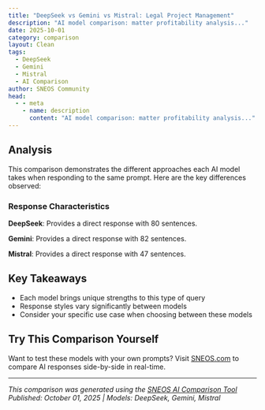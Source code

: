 ```yaml
---
title: "DeepSeek vs Gemini vs Mistral: Legal Project Management"
description: "AI model comparison: matter profitability analysis..."
date: 2025-10-01
category: comparison
layout: Clean
tags:
  - DeepSeek
  - Gemini
  - Mistral
  - AI Comparison
author: SNEOS Community
head:
  - - meta
    - name: description
      content: "AI model comparison: matter profitability analysis..."
---
```


<ChatComparison
  title="DeepSeek vs Gemini vs Mistral: Legal Project Management"
  prompt="matter profitability analysis"
  :responses='{
    "DeepSeek": "Of course. Here is a comprehensive analysis of **matter profitability**, a critical concept for law firms and legal departments that moves beyond simply tracking hours and revenue.\n\n### Executive Summary\n\n**Matter profitability** is the measure of the financial return a law firm generates from a specific client case or project (a \u0022matter\u0022). It\u0027s not just about how much revenue a matter brings in, but about the **net profit** after accounting for all the direct and indirect costs associated with it. Analyzing this on a per-matter basis is essential for making strategic decisions about pricing, resource allocation, and firm management.\n\n---\n\n### 1. Why Matter Profitability Analysis is Crucial\n\nMoving from firm-wide profitability to matter-level analysis provides actionable insights:\n\n*   **Informed Pricing and Billing:** Shifts the firm from pure hourly billing to value-based pricing, alternative fee arrangements (AFAs), and more accurate fixed fees.\n*   **Improved Resource Allocation:** Identifies which practice areas, partners, and matter types are most profitable, allowing the firm to steer work in that direction.\n*   **Strategic Client Management:** Helps identify \u0022good\u0022 clients (profitable, predictable) vs. \u0022bad\u0022 clients (high-maintenance, low-margin). This informs client selection and relationship management.\n*   **Data-Driven Decision Making:** Replaces gut feelings with hard data when deciding whether to take on a new matter, how to staff it, and how to manage it.\n*   **Enhanced Partner Compensation:** Can be used to create fairer, more transparent compensation models that reward lawyers for generating and managing profitable work.\n*   **Identifying Inefficiencies:** Highlights process bottlenecks, underperforming staff, or areas where technology could improve efficiency.\n\n---\n\n### 2. Key Metrics for Matter Profitability\n\nProfitability is not a single number but a spectrum of interconnected metrics.\n\n#### A. Core Profitability Metrics\n\n1.  **Realization Rate:** The percentage of worked hours that are actually billed and collected.\n    *   **Billable Realization:** Worked Hours \u2192 Billed Hours (\u0060Billed Amount / Work Value at Standard Rate\u0060)\n    *   **Collection Realization:** Billed Hours \u2192 Collected Cash (\u0060Collected Amount / Billed Amount\u0060)\n    *   **A high realization rate is the foundation of profitability.**\n\n2.  **Direct Income \u0026 Cost:**\n    *   **Revenue:** The total fees collected from the client for the matter.\n    *   **Direct Labor Cost:** The cost of the lawyers and staff working on the matter. (\u0060Hours Worked * Individual\u0027s Blended Hourly Cost\u0060). This is often a firm\u0027s largest cost.\n    *   **Direct Expenses:** Out-of-pocket costs passed to the client (e.g., filing fees, travel, expert witnesses).\n\n3.  **Profit \u0026 Profit Margin:**\n    *   **Gross Profit:** \u0060Revenue - Direct Labor Cost\u0060\n    *   **Gross Profit Margin:** \u0060(Gross Profit / Revenue) * 100\u0060. This shows the basic efficiency of the legal work.\n    *   **Net Profit:** \u0060Revenue - (Direct Labor Cost \u002B Allocated Overhead)\u0060\n    *   **Net Profit Margin:** \u0060(Net Profit / Revenue) * 100\u0060. This is the true bottom-line profitability.\n\n#### B. Efficiency \u0026 Leverage Metrics\n\n*   **Blended Rate:** The effective average hourly rate for all timekeepers on a matter. (\u0060Total Revenue / Total Hours Billed\u0060). A declining blended rate can signal over-staffing with junior associates.\n*   **Leverage Ratio:** The ratio of non-partner timekeepers to partners on a matter. Higher leverage (using more junior staff at lower cost) often leads to higher profitability, if managed correctly.\n*   **Cost per Matter:** A comprehensive view of all costs (labor, overhead, direct expenses) attributed to the matter.\n\n---\n\n### 3. How to Calculate Matter Profitability: A Step-by-Step Framework\n\n**Step 1: Capture All Data**\n*   **Time:** Accurate and detailed time entries from all timekeepers.\n*   **Expenses:** All matter-related disbursements.\n*   **Rates:** Standard billing rates and actual negotiated rates.\n\n**Step 2: Calculate Revenue**\n*   Sum all payments received for the matter.\n\n**Step 3: Calculate Direct Costs**\n*   **Direct Labor Cost:** For each timekeeper, multiply hours worked by their internal cost rate (their salary, benefits, and payroll tax burden prorated per hour).\n*   **Direct Expenses:** Sum all billable expenses incurred.\n\n**Step 4: Allocate Indirect Costs (Overhead)**\n*   This is the most complex step. Overhead (rent, admin staff, software, marketing) must be allocated fairly. Common methods include:\n    *   **As a percentage of direct labor cost.**\n    *   **Based on total hours worked.**\n    *   **A fixed overhead rate per hour or per lawyer.**\n\n**Step 5: Compute Profitability**\n*   **Gross Profit** = Revenue - (Direct Labor Cost \u002B Direct Expenses)\n*   **Net Profit** = Revenue - (Direct Labor Cost \u002B Direct Expenses \u002B Allocated Overhead)\n*   **Profit Margin** = (Net Profit / Revenue) * 100\n\n---\n\n### 4. A Practical Example\n\nLet\u0027s analyze two hypothetical matters:\n\n| Metric | Matter A (Litigation - Hourly) | Matter B (Transaction - Fixed Fee) |\n| :--- | :--- | :--- |\n| **Revenue Collected** | $100,000 | $100,000 |\n| **Partner Hours (Cost @ $150/hr)** | 50 hrs ($7,500) | 20 hrs ($3,000) |\n| **Associate Hours (Cost @ $75/hr)** | 100 hrs ($7,500) | 150 hrs ($11,250) |\n| **Total Direct Labor Cost** | **$15,000** | **$14,250** |\n| **Direct Expenses** | $5,000 | $1,000 |\n| **Allocated Overhead** | $20,000 | $20,000 |\n| **Total Cost** | **$40,000** | **$35,250** |\n| | | |\n| **Gross Profit** | $100k - $20k = **$80,000** | $100k - $15,250 = **$84,750** |\n| **Gross Profit Margin** | 80% | 84.75% |\n| **Net Profit** | $100k - $40k = **$60,000** | $100k - $35,250 = **$64,750** |\n| **Net Profit Margin** | **60%** | **64.75%** |\n| **Leverage (Non-Prtnr/Prtnr Hrs)** | 2.0 (100/50) | 7.5 (150/20) |\n| **Blended Rate** | $666/hr | $588/hr |\n\n**Analysis:**\n*   While Matter A has a higher blended rate, Matter B is **more profitable**.\n*   Matter B achieved this through better **leverage**\u2014the partner managed the work efficiently, delegating more to a less expensive associate.\n*   This demonstrates that **higher rates do not automatically mean higher profitability**; cost control and efficiency are equally important.\n\n---\n\n### 5. Challenges and Best Practices\n\n#### Common Challenges:\n*   **Data Quality:** Inaccurate time tracking is the biggest obstacle.\n*   **Cost Allocation:** Fairly assigning overhead is complex and can be contentious.\n*   **Cultural Resistance:** Lawyers may resist being measured by profitability.\n*   **Short-Term Focus:** Looking only at matter completion without analyzing profitability afterward.\n\n#### Best Practices for Improvement:\n1.  **Implement Robust Legal Practice Management Software:** Tools like Clio, PracticePanther, or NetSuite are essential for tracking time, expenses, and generating reports.\n2.  **Conduct Regular (e.g., Quarterly) Matter Reviews:** Analyze completed matters to understand what drove profit or loss.\n3.  **Train Lawyers on Business Fundamentals:** Help them understand how their daily decisions (staffing, writing down time) impact profitability.\n4.  **Develop Matter Plans and Budgets:** Create a profitability forecast at the outset and compare actuals to the budget throughout the matter.\n5.  **Focus on Realization:** Actively manage the pipeline from worked hours to collected cash.\n\n### Conclusion\n\nMatter profitability analysis is not an accounting exercise; it is a core strategic function for a modern, sustainable law firm. By systematically measuring what truly matters, firms can stop rewarding revenue generation alone and start rewarding the creation of **profitable, well-managed, and valuable client relationships.** This shift is fundamental to thriving in a competitive legal market.",
    "Gemini": "Matter profitability analysis (also known as case profitability analysis) is the process of evaluating the financial performance of individual legal matters (cases) to determine how much profit or loss they generated for a law firm. It helps firms understand which types of matters are most profitable, where they are losing money, and how to improve their overall financial health.\n\nHere\u0027s a breakdown of the key aspects of matter profitability analysis:\n\n**1. Why is Matter Profitability Analysis Important?**\n\n*   **Strategic Decision-Making:**  Informs decisions about which types of cases to pursue, how to price services, and where to allocate resources.\n*   **Improved Pricing Strategies:**  Helps identify whether current fee structures (hourly, contingency, flat fee, etc.) are appropriate for different types of matters.  Can lead to adjustments to rates or fee arrangements.\n*   **Resource Allocation:** Reveals how time and resources are being spent on different cases, allowing for better resource management and allocation to more profitable matters.\n*   **Performance Evaluation:**  Allows partners and managers to evaluate the performance of attorneys and staff based on the profitability of the cases they handle.\n*   **Early Problem Detection:** Identifies matters that are trending towards unprofitability early on, allowing for corrective action.\n*   **Increased Profitability:**  Ultimately, helps the firm increase its overall profitability by focusing on profitable areas and addressing areas of loss.\n*   **Client Relationship Management:** Understanding profitability can inform decisions about which clients and matters to prioritize for relationship building.\n\n**2. Key Components of Matter Profitability Analysis:**\n\n*   **Revenue:**\n    *   **Billable Hours:**  Hours worked by attorneys and paralegals that are billed to the client.\n    *   **Billed Fees:**  The total amount of fees billed to the client.\n    *   **Realization Rate:** The percentage of billed fees that are actually collected from the client.  (Collected Fees / Billed Fees)\n    *   **Contingency Fees:**  Fees earned based on a percentage of the settlement or award in a case.\n    *   **Fixed Fees:**  A predetermined fee charged for a specific service or task.\n*   **Costs (Expenses):**\n    *   **Direct Costs:** Costs directly attributable to a specific matter.\n        *   **Attorney \u0026 Staff Time:** The cost of attorney and staff time spent on the matter. This is usually the largest expense. Can be calculated by multiplying hours worked by the person\u0027s hourly cost rate (salary \u002B benefits \u002B overhead).\n        *   **Out-of-Pocket Expenses:** Court filing fees, expert witness fees, travel expenses, deposition costs, document production costs, research fees, etc.\n    *   **Indirect Costs (Overhead):**  Shared costs that are not directly tied to a specific matter, but contribute to the firm\u0027s overall operations.  A portion of these costs can be allocated to each matter.\n        *   **Rent:**  Proportionate share of office rent.\n        *   **Utilities:**  Proportionate share of utilities (electricity, internet, etc.).\n        *   **Insurance:**  Professional liability insurance, general liability insurance, etc.\n        *   **Marketing \u0026 Business Development:**  Expenses related to attracting new clients.\n        *   **Administrative Staff:**  Salaries and benefits of administrative staff who support the firm\u0027s operations.\n        *   **Technology Costs:** Software subscriptions, IT support, hardware.\n*   **Profit Margin:**\n    *   **Gross Profit:** Revenue - Direct Costs\n    *   **Net Profit:** Revenue - (Direct Costs \u002B Allocated Indirect Costs)\n    *   **Profit Margin Percentage:** (Net Profit / Revenue) * 100\n\n**3. Data Collection and Tools:**\n\n*   **Time Tracking Software:**  Essential for accurately tracking billable and non-billable hours spent on each matter. Examples include Clio, TimeSolv, and many others.\n*   **Accounting Software:**  Used for tracking expenses, revenue, and generating financial reports.  Examples include QuickBooks and Xero.\n*   **Practice Management Software:**  Often integrates time tracking, billing, accounting, and other functions, providing a centralized platform for managing legal matters and financial data.  Examples include Clio, PracticePanther, AbacusLaw, and others.\n*   **Spreadsheet Software (Excel, Google Sheets):**  Can be used for basic profitability analysis, but can be time-consuming and prone to errors when dealing with large amounts of data.\n*   **Specialized Profitability Analysis Software:** Some software vendors offer specialized tools for legal matter profitability analysis.\n\n**4. Steps in Conducting a Matter Profitability Analysis:**\n\n1.  **Define the Scope:**  Determine which matters will be included in the analysis (e.g., all closed matters in the past year, specific types of cases).\n2.  **Gather Data:** Collect all relevant revenue and expense data for each matter. This includes billable hours, fees billed, fees collected, direct costs, and a reasonable allocation of indirect costs.\n3.  **Calculate Costs:** Accurately calculate all direct and indirect costs associated with each matter.\n4.  **Calculate Profit:**  Calculate gross profit and net profit for each matter.\n5.  **Calculate Profit Margin:**  Calculate the profit margin percentage for each matter.\n6.  **Analyze the Results:**  Identify trends, patterns, and outliers. Determine which types of matters are most profitable and which are least profitable.  Look for reasons for the differences.\n7.  **Take Action:**  Develop and implement strategies to improve profitability.  This may include adjusting pricing, improving efficiency, reallocating resources, or focusing on more profitable types of cases.\n8.  **Monitor and Refine:**  Continuously monitor matter profitability and refine your analysis and strategies as needed.\n\n**5. Challenges in Matter Profitability Analysis:**\n\n*   **Accurate Time Tracking:**  Attorneys and staff must accurately track their time to provide reliable data for the analysis.\n*   **Accurate Expense Tracking:**  It can be challenging to track all expenses accurately and allocate them to the correct matters.\n*   **Allocating Indirect Costs:**  Determining how to allocate indirect costs fairly across different matters can be complex.\n*   **Data Integration:**  Integrating data from different systems (time tracking, billing, accounting) can be difficult if the systems are not compatible.\n*   **Changing Circumstances:**  Matters can change over time, making it difficult to predict profitability accurately at the outset.\n\n**6. Considerations for Different Fee Structures:**\n\n*   **Hourly Billing:**  Focus on realization rates (fees collected vs. fees billed) and the efficiency of attorneys and staff (billable hours worked).\n*   **Contingency Fees:**  Consider the potential payout vs. the costs incurred.  Careful case selection and management are critical.\n*   **Flat Fees:**  Accurately estimate the amount of time and resources required to complete the matter.  Scope creep (unplanned additional work) can erode profitability.\n\n**In conclusion, matter profitability analysis is a critical tool for law firms seeking to improve their financial performance. By understanding the costs and revenues associated with each matter, firms can make informed decisions about pricing, resource allocation, and strategic planning.  The accuracy of the analysis depends on reliable data and a commitment to consistent monitoring and refinement.**\n",
    "Mistral": "Matter profitability analysis is a crucial aspect of financial management, particularly in professional services firms such as law firms, consulting agencies, and accounting firms. It involves evaluating the financial performance of individual projects, cases, or client engagements to determine their profitability. Here are the key steps and considerations for conducting a matter profitability analysis:\n\n### 1. **Data Collection**\n   - **Time Tracking:** Accurate tracking of time spent on each matter by all personnel involved.\n   - **Expenses:** Detailed records of all expenses incurred, including direct costs (e.g., travel, materials) and indirect costs (e.g., overhead).\n   - **Revenue:** Information on billing rates, hours billed, and actual payments received.\n\n### 2. **Cost Allocation**\n   - **Direct Costs:** Costs directly attributable to the matter, such as travel expenses, filing fees, and external consultant fees.\n   - **Indirect Costs:** Overhead costs that are allocated to the matter, such as office rent, utilities, and administrative salaries.\n\n### 3. **Revenue Calculation**\n   - **Billing Rates:** Determine the billing rates for each professional involved in the matter.\n   - **Hours Billed:** Calculate the total hours billed for the matter.\n   - **Realization Rate:** The percentage of billed hours that are actually paid by the client.\n\n### 4. **Profitability Metrics**\n   - **Gross Margin:** Revenue minus direct costs.\n   - **Net Margin:** Revenue minus both direct and indirect costs.\n   - **Utilization Rate:** The percentage of available hours that are billed.\n   - **Realization Rate:** The percentage of billed hours that are actually paid.\n   - **Effective Rate:** The actual hourly rate earned after accounting for realization and utilization rates.\n\n### 5. **Analysis and Reporting**\n   - **Profitability by Matter:** Calculate the profitability of each individual matter.\n   - **Profitability by Client:** Aggregate the profitability of all matters for a particular client.\n   - **Profitability by Practice Area:** Analyze the profitability of matters within different practice areas.\n   - **Trend Analysis:** Identify trends over time to understand changes in profitability.\n\n### 6. **Actionable Insights**\n   - **Identify Profitable Matters:** Determine which matters are most profitable and why.\n   - **Optimize Resource Allocation:** Allocate resources more effectively based on profitability data.\n   - **Pricing Strategy:** Adjust billing rates and pricing strategies to improve profitability.\n   - **Client Management:** Focus on retaining and attracting high-profitability clients.\n\n### 7. **Technology and Tools**\n   - **Time and Billing Software:** Use software to track time and billing accurately.\n   - **Analytics Tools:** Employ analytics tools to visualize and analyze profitability data.\n   - **ERP Systems:** Integrate Enterprise Resource Planning (ERP) systems for comprehensive financial management.\n\n### 8. **Continuous Improvement**\n   - **Regular Reviews:** Conduct regular reviews of matter profitability to identify areas for improvement.\n   - **Feedback Loop:** Implement a feedback loop to adjust strategies based on analysis findings.\n   - **Training and Development:** Provide training to staff on best practices for time tracking and cost management.\n\n### Example Calculation\n\nSuppose a law firm has a matter with the following data:\n- **Billed Hours:** 100 hours\n- **Billing Rate:** $200 per hour\n- **Direct Costs:** $5,000\n- **Indirect Costs:** $2,000\n- **Realization Rate:** 90%\n\n1. **Revenue:** 100 hours * $200/hour = $20,000\n2. **Realized Revenue:** $20,000 * 90% = $18,000\n3. **Gross Margin:** $18,000 - $5,000 = $13,000\n4. **Net Margin:** $13,000 - $2,000 = $11,000\n\n### Conclusion\n\nMatter profitability analysis is essential for understanding the financial health of individual projects and overall firm performance. By systematically collecting data, allocating costs, calculating key metrics, and continuously reviewing and improving processes, firms can enhance their profitability and make more informed business decisions."
  }'
  published-date="21:25"
/>

## Analysis

This comparison demonstrates the different approaches each AI model takes when responding to the same prompt. Here are the key differences observed:

### Response Characteristics

**DeepSeek**: Provides a direct response with 80 sentences. 

**Gemini**: Provides a direct response with 82 sentences. 

**Mistral**: Provides a direct response with 47 sentences. 

## Key Takeaways

- Each model brings unique strengths to this type of query
- Response styles vary significantly between models
- Consider your specific use case when choosing between these models

## Try This Comparison Yourself

Want to test these models with your own prompts? Visit [SNEOS.com](https://sneos.com) to compare AI responses side-by-side in real-time.

---

*This comparison was generated using the [SNEOS AI Comparison Tool](https://sneos.com)*
*Published: October 01, 2025 | Models: DeepSeek, Gemini, Mistral*

